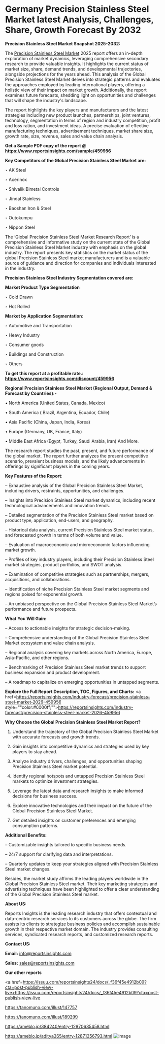 # Germany Precision Stainless Steel Market latest Analysis, Challenges, Share, Growth Forecast By 2032

<strong>Precision Stainless Steel Market Snapshot 2025-2032:</strong>

The <a href=https://www.reportsinsights.com/sample/459956>Precision Stainless Steel Market</a> 2025 report offers an in-depth exploration of market dynamics, leveraging comprehensive secondary research to provide valuable insights. It highlights the current status of market size, share, demand trends, and developmental trajectories, alongside projections for the years ahead. This analysis of the Global Precision Stainless Steel Market delves into strategic patterns and evaluates the approaches employed by leading international players, offering a holistic view of their impact on market growth. Additionally, the report examines future forecasts, shedding light on opportunities and challenges that will shape the industry's landscape.

The report highlights the key players and manufacturers and the latest strategies including new product launches, partnerships, joint ventures, technology, segmentation in terms of region and industry competition, profit and loss ration, and investment ideas. A precise evaluation of effective manufacturing techniques, advertisement techniques, market share size, growth rate, size, revenue, sales and value chain analysis.

<strong>Get a Sample PDF copy of the report @ <a href=https://www.reportsinsights.com/sample/459956 style=color:#0000ff;>https://www.reportsinsights.com/sample/459956</a></strong>

<strong>Key Competitors of the Global Precision Stainless Steel Market are:</strong>

‣ AK Steel

‣ Acerinox

‣ Shivalik Bimetal Controls

‣ Jindal Stainless

‣ Baoshan Iron & Steel

‣ Outokumpu

‣ Nippon Steel

The ‘Global Precision Stainless Steel Market Research Report’ is a comprehensive and informative study on the current state of the Global Precision Stainless Steel Market industry with emphasis on the global industry. The report presents key statistics on the market status of the global Precision Stainless Steel market manufacturers and is a valuable source of guidance and direction for companies and individuals interested in the industry.

<strong>Precision Stainless Steel Industry Segmentation covered are:</strong>

<strong>Market Product Type Segmentation</strong>

‣ Cold Drawn

‣ Hot Rolled

<strong>Market by Application Segmentation:</strong>

‣ Automotive and Transportation

‣ Heavy Industry

‣ Consumer goods

‣ Buildings and Construction

‣ Others

<strong>To get this report at a profitable rate.: <a href=https://www.reportsinsights.com/discount/459956 style=color:#0000ff;>https://www.reportsinsights.com/discount/459956</a></strong>

<strong>Regional Precision Stainless Steel Market (Regional Output, Demand &amp; Forecast by Countries):-</strong>

• North America (United States, Canada, Mexico)

• South America ( Brazil, Argentina, Ecuador, Chile)

• Asia Pacific (China, Japan, India, Korea)

• Europe (Germany, UK, France, Italy)

• Middle East Africa (Egypt, Turkey, Saudi Arabia, Iran) And More.

The research report studies the past, present, and future performance of the global market. The report further analyzes the present competitive scenario, prevalent business models, and the likely advancements in offerings by significant players in the coming years.

<strong>Key Features of the Report:</strong>

– Exhaustive analysis of the Global Precision Stainless Steel Market, including drivers, restraints, opportunities, and challenges.

– Insights into Precision Stainless Steel market dynamics, including recent technological advancements and innovation trends.

– Detailed segmentation of the Precision Stainless Steel market based on product type, application, end-users, and geography.

– Historical data analysis, current Precision Stainless Steel market status, and forecasted growth in terms of both volume and value.

– Evaluation of macroeconomic and microeconomic factors influencing market growth.

– Profiles of key industry players, including their Precision Stainless Steel market strategies, product portfolios, and SWOT analysis.

– Examination of competitive strategies such as partnerships, mergers, acquisitions, and collaborations.

– Identification of niche Precision Stainless Steel market segments and regions poised for exponential growth.

– An unbiased perspective on the Global Precision Stainless Steel Market’s performance and future prospects.

<strong>What You Will Gain:</strong>

– Access to actionable insights for strategic decision-making.

– Comprehensive understanding of the Global Precision Stainless Steel Market ecosystem and value chain analysis.

– Regional analysis covering key markets across North America, Europe, Asia-Pacific, and other regions.

– Benchmarking of Precision Stainless Steel market trends to support business expansion and product development.

– A roadmap to capitalize on emerging opportunities in untapped segments.

<strong>Explore the Full Report Description, TOC, Figures, and Charts:</strong>
<a href=https://reportsinsights.com/industry-forecast/precision-stainless-steel-market-2026-459956 style=""color:#0000ff;"">https://reportsinsights.com/industry-forecast/precision-stainless-steel-market-2026-459956</a>

<strong>Why Choose the Global Precision Stainless Steel Market Report?</strong>

1. Understand the trajectory of the Global Precision Stainless Steel Market with accurate forecasts and growth trends.

2. Gain insights into competitive dynamics and strategies used by key players to stay ahead.

3. Analyze industry drivers, challenges, and opportunities shaping Precision Stainless Steel market potential.

4. Identify regional hotspots and untapped Precision Stainless Steel markets to optimize investment strategies.

5. Leverage the latest data and research insights to make informed decisions for business success.

6. Explore innovative technologies and their impact on the future of the Global Precision Stainless Steel Market.

7. Get detailed insights on customer preferences and emerging consumption patterns.

<strong>Additional Benefits:</strong>

– Customizable insights tailored to specific business needs.

– 24/7 support for clarifying data and interpretations.

– Quarterly updates to keep your strategies aligned with Precision Stainless Steel market changes.

Besides, the market study affirms the leading players worldwide in the Global Precision Stainless Steel market. Their key marketing strategies and advertising techniques have been highlighted to offer a clear understanding of the Global Precision Stainless Steel market.

<strong><strong>About US</strong>:</strong>

Reports Insights is the leading research industry that offers contextual and data-centric research services to its customers across the globe. The firm assists its clients to strategize business policies and accomplish sustainable growth in their respective market domain. The industry provides consulting services, syndicated research reports, and customized research reports.

<strong>Contact US:</strong>

<p class=><b>Email:</b> <a href=mailto:info@reportsinsights.com>info@reportsinsights.com</a></p>
<p class=><b>Sales:</b> <a href=mailto:sales@reportsinsights.com>sales@reportsinsights.com</a></p>

<strong>Our other reports</strong>

<a href=https://issuu.com/reportsinsights24/docs/_f36f45e4912b09?cta=post-publish-view-live>https://issuu.com/reportsinsights24/docs/_f36f45e4912b09?cta=post-publish-view-live</a>

<a href=https://tanomuno.com/illust/147757>https://tanomuno.com/illust/147757</a>

<a href=https://tanomuno.com/illust/189299>https://tanomuno.com/illust/189299</a>

<a href=https://ameblo.jp/384240/entry-12870635458.html>https://ameblo.jp/384240/entry-12870635458.html</a>

<a href=https://ameblo.jp/aditya365/entry-12871356793.html>https://ameblo.jp/aditya365/entry-12871356793.html</a>
![image](https://github.com/user-attachments/assets/36e897be-d655-4458-89bd-f335e4bf89f8)
